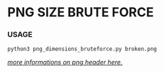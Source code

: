 # PNG SIZE BRUTE FORCE

### **USAGE**

```
python3 png_dimensions_bruteforce.py broken.png
```

*[more informations on png header here.](https://www.w3.org/TR/PNG-Chunks.html)*